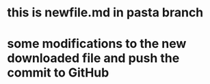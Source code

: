 # this is newfile.md in pasta branch

# some modifications to the new downloaded file and push the commit to GitHub